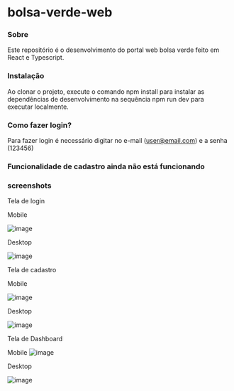 # bolsa-verde-web

### Sobre

Este repositório é o desenvolvimento do portal web bolsa verde feito em React e Typescript.

### Instalação

Ao clonar o projeto, execute o comando npm install para instalar as dependências de desenvolvimento na sequência npm run dev para executar localmente.

### Como fazer login?

Para fazer login é necessário digitar no e-mail (user@email.com) e a senha (123456)

### Funcionalidade de cadastro ainda não está funcionando

### screenshots

Tela de login

Mobile

![image](https://user-images.githubusercontent.com/8559900/230792718-48dde6cc-40b5-4f9a-945b-f55f275e4b1d.png)

Desktop

![image](https://user-images.githubusercontent.com/8559900/230792733-58ab80bc-2440-4e19-aa40-1837f0a134be.png)

Tela de cadastro

Mobile

![image](https://user-images.githubusercontent.com/8559900/230792792-79df15bf-8d72-4af1-80ff-1533ad745df5.png)

Desktop

![image](https://user-images.githubusercontent.com/8559900/230792803-9e81a89c-677f-4210-9da1-b01367491ddd.png)

Tela de Dashboard

Mobile
![image](https://user-images.githubusercontent.com/8559900/230792852-30d5795b-2da6-467e-ac62-b1f50a5bbcee.png)


Desktop

![image](https://user-images.githubusercontent.com/8559900/230792842-6a5cd715-7661-44f7-90de-c82fc2478e45.png)
